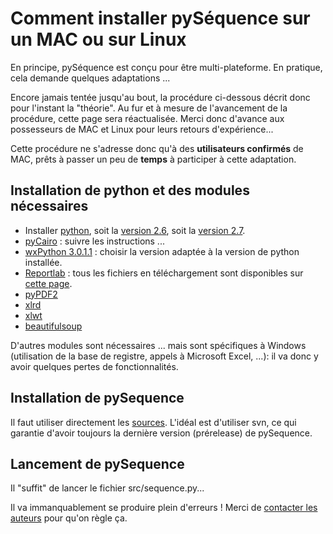 # Comment installer pySéquence sur un MAC ou sur Linux #

En principe, pySéquence est conçu pour être multi-plateforme.
En pratique, cela demande quelques adaptations ...

Encore jamais tentée jusqu'au bout, la procédure ci-dessous décrit donc pour l'instant la "théorie".
Au fur et à mesure de l'avancement de la procédure, cette page sera réactualisée. Merci donc d'avance aux possesseurs de MAC et Linux pour leurs retours d'expérience...

Cette procédure ne s'adresse donc qu'à des **utilisateurs confirmés** de MAC, prêts à passer un peu de **temps** à participer à cette adaptation.


## Installation de python et des modules nécessaires ##
  * Installer [python](http://www.python.org/), soit la [version 2.6](http://www.python.org/download/releases/2.6.6/), soit la [version 2.7](http://www.python.org/download/releases/2.7.6/).
  * [pyCairo](http://cairographics.org/download/) : suivre les instructions ...
  * [wxPython 3.0.1.1](http://wxpython.org/download.php#unstable) : choisir la version adaptée à la version de python installée.
  * [Reportlab](https://bitbucket.org/rptlab/reportlab) : tous les fichiers en téléchargement sont disponibles sur [cette page](http://www.reportlab.com/ftp/).
  * [pyPDF2](https://pypi.python.org/pypi/PyPDF2/1.18)
  * [xlrd](https://pypi.python.org/pypi/xlrd)
  * [xlwt](https://pypi.python.org/pypi/xlwt)
  * [beautifulsoup](http://www.crummy.com/software/BeautifulSoup/)

D'autres modules sont nécessaires ... mais sont spécifiques à Windows (utilisation de la base de registre, appels à Microsoft Excel, ...): il va donc y avoir quelques pertes de fonctionnalités.

## Installation de pySequence ##
Il faut utiliser directement les [sources](https://pysequence.googlecode.com/svn/branches).
L'idéal est d'utiliser svn, ce qui garantie d'avoir toujours la dernière version (prérelease) de pySequence.


## Lancement de pySequence ##
Il "suffit" de lancer le fichier src/sequence.py...

Il va immanquablement se produire plein d'erreurs !
Merci de [contacter les auteurs](Contact.md) pour qu'on règle ça.